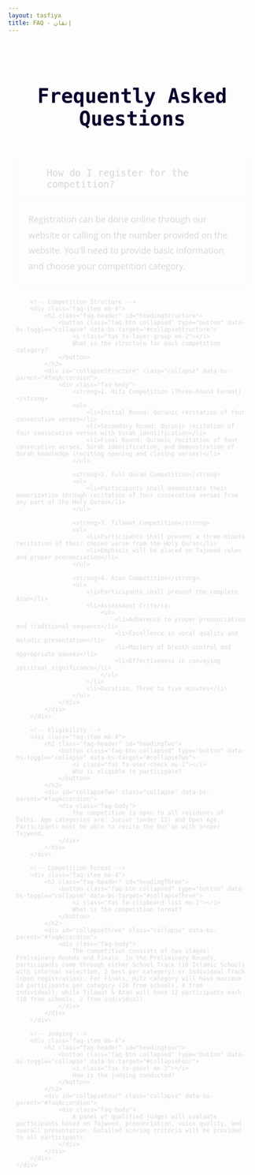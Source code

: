 ```yaml
---
layout: tasfiya
title: FAQ - إتقان
---
```


<style>
/* Add Thuluth font */
@import url('https://fonts.googleapis.com/css2?family=Amiri:wght@400;700&display=swap');

.thuluth-text {
    font-family: 'Amiri', serif;
    font-size: 1.8em;
    background: linear-gradient(45deg, #957718, #e2c27d);
    -webkit-background-clip: text;
    -webkit-text-fill-color: transparent;
    display: inline-block;
    font-weight: 700;
    filter: drop-shadow(2px 2px 4px rgba(149, 119, 24, 0.3));
}

@media (max-width: 768px) {
    .thuluth-text {
        font-size: 1.5em;
    }
}
</style>

<div class="islamic-decoration">
    <h1> Frequently Asked Questions</h1>
</div>

<div class="faq-content">
    <div class="accordion" id="faqAccordion">
        <!-- Registration -->
        <div class="faq-item mb-4">
            <h2 class="faq-header" id="headingOne">
                <button class="faq-btn" type="button" data-bs-toggle="collapse" data-bs-target="#collapseOne">
                    <i class="fas fa-question-circle me-2"></i>
                    How do I register for the competition?
                </button>
            </h2>
            <div id="collapseOne" class="collapse show" data-bs-parent="#faqAccordion">
                <div class="faq-body">
                    Registration can be done online through our website or calling on the number provided on the website. You'll need to provide basic information and choose your competition category.
                </div>
            </div>
        </div>

        <!-- Competition Structure -->
        <div class="faq-item mb-4">
            <h2 class="faq-header" id="headingStructure">
                <button class="faq-btn collapsed" type="button" data-bs-toggle="collapse" data-bs-target="#collapseStructure">
                    <i class="fas fa-layer-group me-2"></i>
                    What is the structure for each competition category?
                </button>
            </h2>
            <div id="collapseStructure" class="collapse" data-bs-parent="#faqAccordion">
                <div class="faq-body">
                    <strong>1. Hifz Competition (Three-Round Format)</strong>
                    <ul>
                        <li>Initial Round: Quranic recitation of four consecutive verses</li>
                        <li>Secondary Round: Quranic recitation of four consecutive verses with Surah identification</li>
                        <li>Final Round: Quranic recitation of four consecutive verses, Surah identification, and demonstration of Surah knowledge (reciting opening and closing verses)</li>
                    </ul>

                    <strong>2. Full Quran Competition</strong>
                    <ul>
                        <li>Participants shall demonstrate their memorization through recitation of four consecutive verses from any part of the Holy Quran</li>
                    </ul>

                    <strong>3. Tilawat Competition</strong>
                    <ul>
                        <li>Participants shall present a three-minute recitation of their chosen verse from the Holy Quran</li>
                        <li>Emphasis will be placed on Tajweed rules and proper pronunciation</li>
                    </ul>

                    <strong>4. Azan Competition</strong>
                    <ul>
                        <li>Participants shall present the complete Azan</li>
                        <li>Assessment Criteria:
                            <ul>
                                <li>Adherence to proper pronunciation and traditional sequence</li>
                                <li>Excellence in vocal quality and melodic presentation</li>
                                <li>Mastery of breath control and appropriate pauses</li>
                                <li>Effectiveness in conveying spiritual significance</li>
                            </ul>
                        </li>
                        <li>Duration: Three to five minutes</li>
                    </ul>
                </div>
            </div>
        </div>

        <!-- Eligibility -->
        <div class="faq-item mb-4">
            <h2 class="faq-header" id="headingTwo">
                <button class="faq-btn collapsed" type="button" data-bs-toggle="collapse" data-bs-target="#collapseTwo">
                    <i class="fas fa-user-check me-2"></i>
                    Who is eligible to participate?
                </button>
            </h2>
            <div id="collapseTwo" class="collapse" data-bs-parent="#faqAccordion">
                <div class="faq-body">
                    The competition is open to all residents of Delhi. Age categories are: Junior (under 12) and Open Age. Participants must be able to recite the Qur'an with proper Tajweed.
                </div>
            </div>
        </div>

        <!-- Competition Format -->
        <div class="faq-item mb-4">
            <h2 class="faq-header" id="headingThree">
                <button class="faq-btn collapsed" type="button" data-bs-toggle="collapse" data-bs-target="#collapseThree">
                    <i class="fas fa-clipboard-list me-2"></i>
                    What is the competition format?
                </button>
            </h2>
            <div id="collapseThree" class="collapse" data-bs-parent="#faqAccordion">
                <div class="faq-body">
                    The competition consists of two stages: Preliminary Rounds and Finals. In the Preliminary Rounds, participants come through either School Track (10 Islamic Schools with internal selection, 2 best per category) or Individual Track (open registration). For Finals, Hifz category will have maximum 24 participants per category (20 from schools, 4 from individual), while Tilawat & Azan will have 12 participants each (10 from schools, 2 from individual).
                </div>
            </div>
        </div>

        <!-- Judging -->
        <div class="faq-item mb-4">
            <h2 class="faq-header" id="headingFour">
                <button class="faq-btn collapsed" type="button" data-bs-toggle="collapse" data-bs-target="#collapseFour">
                    <i class="fas fa-gavel me-2"></i>
                    How is the judging conducted?
                </button>
            </h2>
            <div id="collapseFour" class="collapse" data-bs-parent="#faqAccordion">
                <div class="faq-body">
                    A panel of qualified judges will evaluate participants based on Tajweed, pronunciation, voice quality, and overall presentation. Detailed scoring criteria will be provided to all participants.
                </div>
            </div>
        </div>
    </div>
</div>

<style>
.faq-item {
    margin-bottom: 1.5rem;
    border-radius: 8px;
    overflow: hidden;
    background: #ffffff;
    border: 1px solid rgba(16, 3, 47, 0.1);
    box-shadow: 0 4px 15px rgba(16, 3, 47, 0.05);
}

.faq-header {
    margin: 0;
}

.faq-btn {
    width: 100%;
    padding: 1.2rem 1.5rem;
    text-align: left;
    background: none;
    border: none;
    color: #07002c;
    font-size: 1.2rem;
    font-weight: 500;
    font-family: 'Almarena Mono', monospace;
    display: flex;
    align-items: center;
    transition: background 0.3s ease;
}

.faq-btn:hover, .faq-btn:not(.collapsed) {
    background: rgba(16, 3, 47, 0.02);
}

.faq-btn i {
    color: #957718;
    margin-right: 1rem;
    width: 24px;
    text-align: center;
    background: linear-gradient(45deg, #957718, #e2c27d);
    -webkit-background-clip: text;
    -webkit-text-fill-color: transparent;
}

.faq-body {
    padding: 1.5rem;
    color: #07002c;
    border-top: 1px solid rgba(16, 3, 47, 0.1);
    line-height: 1.8;
    font-size: 1.1rem;
    font-family: 'Open Sans', sans-serif;
    text-align: left;
    background: #ffffff;
}

@media (max-width: 768px) {
    .faq-btn {
        padding: 1rem;
        font-size: 1.1rem;
    }
    
    .faq-body {
        padding: 1rem;
        font-size: 1rem;
        line-height: 1.6;
    }
}

@keyframes fadeIn {
    from { opacity: 0; transform: translateY(-10px); }
    to { opacity: 1; transform: translateY(0); }
}

.faq-content {
    max-width: 800px;
    margin: 0 auto;
    padding: 0 1rem;
    animation: fadeIn 0.5s ease-out;
}

// Add focus styles for accessibility
.faq-btn:focus {
    outline: none;
    box-shadow: 0 0 0 2px rgba(149, 119, 24, 0.3);
}

.islamic-decoration {
    position: relative;
    text-align: center;
    padding: 2rem 0;
    margin-bottom: 2rem;
    overflow: hidden;
}

.islamic-decoration h1 {
    color: #07002c;
    font-size: 2.5rem;
    font-family: 'Almarena Mono', monospace;
    position: relative;
    z-index: 1;
    margin-bottom: 0;
}

.islamic-decoration::before {
    content: '';
    position: absolute;
    top: 0;
    left: 0;
    right: 0;
    bottom: 0;
    opacity: 0.1;
    z-index: 0;
}
</style>

<script>
document.addEventListener('DOMContentLoaded', function() {
    // Remove the icon rotation animation
    const faqButtons = document.querySelectorAll('.faq-btn');
    faqButtons.forEach(button => {
        button.addEventListener('click', function() {
            // No icon rotation needed
        });
    });
});
</script> 